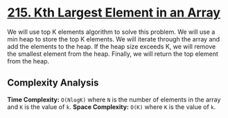 # [215. Kth Largest Element in an Array](https://leetcode.com/problems/kth-largest-element-in-an-array/)

We will use top K elements algorithm to solve this problem. We will use a min heap to store the top K elements. We will iterate through the array and add the elements to the heap. If the heap size exceeds K, we will remove the smallest element from the heap. Finally, we will return the top element from the heap.

## Complexity Analysis
**Time Complexity:** `O(NlogK)` where `N` is the number of elements in the array and `K` is the value of `k`.
**Space Complexity:** `O(K)` where `K` is the value of `k`.
